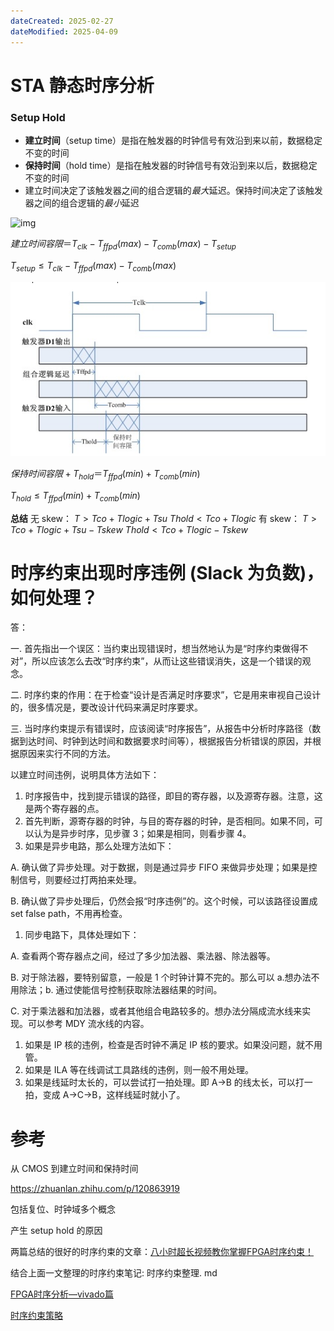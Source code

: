 ```yaml
---
dateCreated: 2025-02-27
dateModified: 2025-04-09
---
```

# STA 静态时序分析
### Setup Hold
- **建立时间**（setup time）是指在触发器的时钟信号有效沿到来以前，数据稳定不变的时间
- **保持时间**（hold time）是指在触发器的时钟信号有效沿到来以后，数据稳定不变的时间
- 建立时间决定了该触发器之间的组合逻辑的*最大*延迟。保持时间决定了该触发器之间的组合逻辑的*最小*延迟

![img](pics/setup_time.png)

$建立时间容限＝T_{clk}-T_{ffpd}(max)-T_{comb}(max)-T_{setup}$

$T_{setup}≤T_{clk}-T_{ffpd}(max)-T_{comb}(max)$

![img](../jobinterview/pics/hold_time.png)

$保持时间容限+T_{hold}＝T_{ffpd}(min)+T_{comb}(min)$

$T_{hold}≤T_{ffpd}(min)+T_{comb}(min)$

**总结**
无 skew：
$T>Tco+Tlogic+Tsu$
$Thold<Tco+Tlogic$
有 skew：
$T>Tco+Tlogic+Tsu-Tskew$
$Thold<Tco+Tlogic-Tskew$

# 时序约束出现时序违例 (Slack 为负数)，如何处理？

答：

一. 首先指出一个误区：当约束出现错误时，想当然地认为是“时序约束做得不对”，所以应该怎么去改“时序约束”，从而让这些错误消失，这是一个错误的观念。

二. 时序约束的作用：在于检查“设计是否满足时序要求”，它是用来审视自己设计的，很多情况是，要改设计代码来满足时序要求。

三. 当时序约束提示有错误时，应该阅读“时序报告”，从报告中分析时序路径（数据到达时间、时钟到达时间和数据要求时间等），根据报告分析错误的原因，并根据原因来实行不同的方法。

以建立时间违例，说明具体方法如下：

1. 时序报告中，找到提示错误的路径，即目的寄存器，以及源寄存器。注意，这是两个寄存器的点。
2. 首先判断，源寄存器的时钟，与目的寄存器的时钟，是否相同。如果不同，可以认为是异步时序，见步骤 3；如果是相同，则看步骤 4。
3. 如果是异步电路，那么处理方法如下：

A. 确认做了异步处理。对于数据，则是通过异步 FIFO 来做异步处理；如果是控制信号，则要经过打两拍来处理。

B. 确认做了异步处理后，仍然会报“时序违例”的。这个时候，可以该路径设置成 set false path，不用再检查。

1. 同步电路下，具体处理如下：

A. 查看两个寄存器点之间，经过了多少加法器、乘法器、除法器等。

B. 对于除法器，要特别留意，一般是 1 个时钟计算不完的。那么可以 a.想办法不用除法；b. 通过使能信号控制获取除法器结果的时间。

C. 对于乘法器和加法器，或者其他组合电路较多的。想办法分隔成流水线来实现。可以参考 MDY 流水线的内容。

1. 如果是 IP 核的违例，检查是否时钟不满足 IP 核的要求。如果没问题，就不用管。
2. 如果是 ILA 等在线调试工具路线的违例，则一般不用处理。
3. 如果是线延时太长的，可以尝试打一拍处理。即 A->B 的线太长，可以打一拍，变成 A->C->B，这样线延时就小了。

# 参考

从 CMOS 到建立时间和保持时间

https://zhuanlan.zhihu.com/p/120863919

包括复位、时钟域多个概念

产生 setup hold 的原因

两篇总结的很好的时序约束的文章：[八小时超长视频教你掌握FPGA时序约束！](https://mp.weixin.qq.com/s/V3qCQNCcxpO_PaWso3GWkw)

结合上面一文整理的时序约束笔记: 时序约束整理. md

[FPGA时序分析—vivado篇](https://mp.weixin.qq.com/s/gkXRNblISyUIIrIxLRmLgw)

[时序约束策略](https://mp.weixin.qq.com/s/dmJck_7vDd57JFvAL3dFpg)
